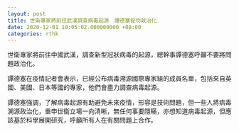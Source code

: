 ```yaml
---
layout: post
title: 世衛專家將前往武漢調查病毒起源　譚德塞促勿政治化
date: 2020-12-01 10:05:02.000000000 +08:00
categories: rthk
---
```


世衛專家將前往中國武漢，調查新型冠狀病毒的起源，總幹事譚德塞呼籲不要將問題政治化。

譚德塞在疫情記者會表示，已經公布病毒溯源國際專家組的成員名單，包括來自英國、美國、日本等國的專家，他們會盡力調查病毒起源。

譚德塞強調，了解病毒起源有助避免未來疫情，形容是技術問題，但一些人將病毒溯源政治化，重申世衛立場一向清晰，無任何事要隱瞞，亦想知道病毒起源，但應該基於科學展開研究，呼籲所有人在有關問題上合作。
